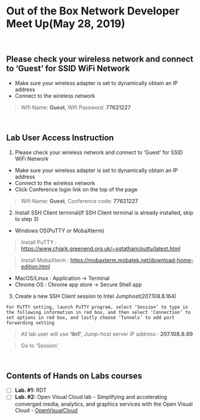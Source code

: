 # Out of the Box Network Developer Meet Up(May 28, 2019)

&nbsp;

## Please check your wireless network and connect to  ‘Guest’  for SSID WiFi Network
* Make sure your wireless adapter is set to dynamically obtain an IP address 
* Connect to the wireless network
> Wifi Name: **Guest**, Wifi Password: **77621227**

&nbsp;
     
## Lab User Access Instruction 

1. Please check your wireless network and connect to  ‘Guest’  for SSID WiFi Network
* Make sure your wireless adapter is set to dynamically obtain an IP address 
* Connect to the wireless network
* Click Conference login link on the top of the page
> Wifi Name: **Guest**, Conference code: **77621227**

2. Install SSH Client terminal(If SSH Client terminal is already installed, skip to step 3)
*  Windows OS(PuTTY or MobaXterm)
> Install PuTTY :
> https://www.chiark.greenend.org.uk/~sgtatham/putty/latest.html

> Install MobaXterm :
> https://mobaxterm.mobatek.net/download-home-edition.html
* MacOS/Linux : Application -> Terminal
* Chrome OS : Chrome app store -> Secure Shell app

3. Create a new SSH Client session to Intel Jumphost(207.108.8.164)

`For PuTTY setting, launch PuTTY program, select ‘Session’ to type in the following information in red box, and then select ‘Connection’ to set options in red box, and lastly choose ‘Tunnels’ to add port forwarding setting`
> All lab user will use **‘iln1’**, Jump-host server IP address : **207.108.8.69**

> Go to 'Session'

&nbsp;

## Contents of Hands on Labs courses

- [ ] **Lab. #1:** RDT
- [ ] **Lab. #2:** Open Visual Cloud lab - Simplifying and accelerating converged media, analytics, and graphics services with the Open Visual Cloud - [OpenVisualCloud]

[OpenVisualCloud]: https://github.com/INB-Training/2019_1H

